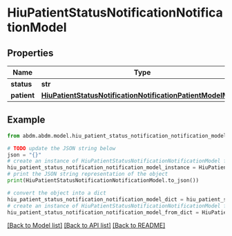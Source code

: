 # HiuPatientStatusNotificationNotificationModel


## Properties

Name | Type | Description | Notes
------------ | ------------- | ------------- | -------------
**status** | **str** |  | 
**patient** | [**HiuPatientStatusNotificationNotificationPatientModelModel**](HiuPatientStatusNotificationNotificationPatientModel.md) |  | 

## Example

```python
from abdm.abdm.model.hiu_patient_status_notification_notification_model import HiuPatientStatusNotificationNotificationModel

# TODO update the JSON string below
json = "{}"
# create an instance of HiuPatientStatusNotificationNotificationModel from a JSON string
hiu_patient_status_notification_notification_model_instance = HiuPatientStatusNotificationNotificationModel.from_json(json)
# print the JSON string representation of the object
print(HiuPatientStatusNotificationNotificationModel.to_json())

# convert the object into a dict
hiu_patient_status_notification_notification_model_dict = hiu_patient_status_notification_notification_model_instance.to_dict()
# create an instance of HiuPatientStatusNotificationNotificationModel from a dict
hiu_patient_status_notification_notification_model_from_dict = HiuPatientStatusNotificationNotificationModel.from_dict(hiu_patient_status_notification_notification_model_dict)
```
[[Back to Model list]](../README.md#documentation-for-models) [[Back to API list]](../README.md#documentation-for-api-endpoints) [[Back to README]](../README.md)


